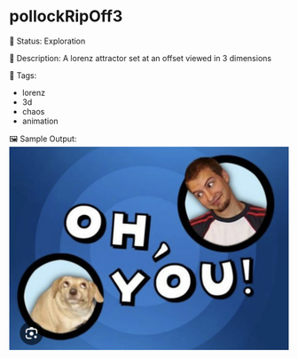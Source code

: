 # pollockRipOff3

🧪 Status: Exploration

📎 Description: A lorenz attractor set at an offset viewed in 3 dimensions

🎨 Tags: 
- lorenz
- 3d
- chaos
- animation

🖼️ Sample Output:  
<img src="IMG_8229.webp" alt="pollockRipOff3 Sample Output" width="800" />
